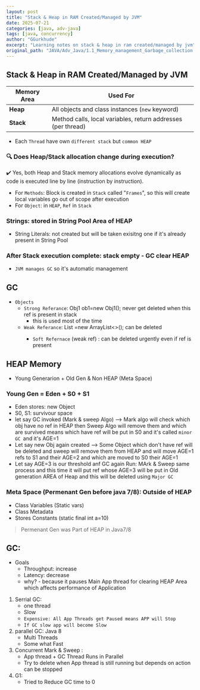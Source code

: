 ```yaml
---
layout: post
title: "Stack & Heap in RAM Created/Managed by JVM"
date: 2025-07-21
categories: [java, adv-java]
tags: [java, concurrency]
author: "GGurkhude"
excerpt: "Learning notes on stack & heap in ram created/managed by jvm"
original_path: "JAVA/Adv_Java/1.1_Memory_management_Garbage_collection.md"
---
```


## Stack & Heap in RAM Created/Managed by JVM 
| Memory Area | Used For                                                     |
| ----------- | ------------------------------------------------------------ |
| **Heap**    | All objects and class instances (`new` keyword)              |
| **Stack**   | Method calls, local variables, return addresses (per thread) |

- Each `Thread` have own `different stack` but `common HEAP`

### 🔍 Does Heap/Stack allocation change during execution?
✔️ Yes, both Heap and Stack memory allocations evolve dynamically as code is executed line by line (instruction by instruction).


- For `Methods`: Block is created in `Stack` called "`Frames`", so this will create local variables go out of scope after execution
- For `Object`: in `HEAP`, `Ref` in `Stack`

### Strings: stored in String Pool Area of HEAP
- String Literals: not created but will be taken exisitng one if it's already present in String Pool

### After Stack execution complete: stack empty - GC clear HEAP
- `JVM manages GC` so it's automatic management 

## GC
- `Objects`
   - `Strong Referance`: Obj1 ob1=new Obj1(); never get deleted when this ref is present in stack
       - this is used most of the time
   - `Weak Referance`: List<Obj1> =new ArrayList<>(); can be deleted 
      - `Soft Refernace` (weak ref) : can be deleted urgently even if ref is present

## HEAP Memory
- Young Generarion + Old Gen  & Non HEAP (Meta Space)
### Young Gen = Eden +  S0 + S1 
- Eden stores: new Object
- S0, S1: survivour space 
- let say GC invoked (Mark & sweep Algo) --> Mark algo will check which obj have no ref in HEAP then Sweep Algo will remove them and which are survived means which have ref will be put in S0 and it's called `minor GC `and it's AGE=1
- Let say new Obj again created -->  Some Object which don't have ref will be deleted and sweep will remove them from HEAP and will move AGE=1 refs to S1 and their AGE=2 and which are moved to S0 their AGE=1
- Let say AGE=3 is our threshold anf GC again Run: MArk & Sweep same process and this time it will put ref whose AGE=3 will be put in Old generation AREA of Heap and this will be deleted using `Major GC`
### Meta Space (Permenant Gen before java 7/8): Outside of HEAP
- Class Variables (Static vars)
- Class Metadata 
- Stores Constants (static final int a=10)
> Permenant Gen was Part of HEAP in Java7/8

## GC:
- Goals
    - Throughput: increase 
    - Latency: decrease
    - why? - because it pauses Main App thread for clearing HEAP Area which affects performance of Application
1. Serrial GC: 
    - one thread 
    - Slow
    - `Expensive: All App Threads get Paused means APP will Stop`
    - `If GC slow app will become Slow`
2. parallel GC: Java 8
    - Multi Threads
    - Some what Fast
3. Concurrent Mark & Sweep : 
    - App thread + GC Thread Runs in Parallel
    - Try to delete when App thread  is still running but depends on action can be stopped
4. G1: 
    - Tried to Reduce GC time to 0